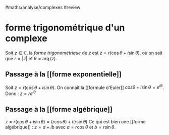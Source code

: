 #maths/analyse/complexes #review 
# forme trigonométrique d'un complexe
Soit $z\in\mathbb C$, la _forme trigonométrique_ de $z$ est $z=r(\cos\theta+i\sin\theta)$, où on sait que $r=|z|$ et $\theta=\arg(z)$.

## Passage à la [[forme exponentielle]]
Soit $z=r(\cos\theta+i\sin\theta)$. On connaît la [[formule d'Euler]] $cos\theta + i\sin\theta = e^{i\theta}$.
Donc : $z = re^{i\theta}$

## Passage à la [[forme algébrique]]
$z = r(\cos\theta+i\sin\theta) = (r\cos\theta)+i(r\sin\theta)$
Ce qui est bien une [[forme algébrique]] : $z = a+ib$ avec $a=r\cos\theta$ et $b=r\sin\theta$.
